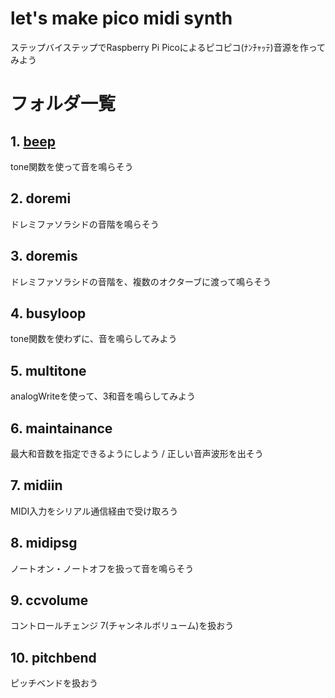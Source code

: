 # let's make pico midi synth
ステップバイステップでRaspberry Pi Picoによるピコピコ(ﾅﾝﾁｬｯﾃ)音源を作ってみよう

# フォルダ一覧
## 1. [beep](1_beep/1_beep.md)
tone関数を使って音を鳴らそう

## 2. doremi
ドレミファソラシドの音階を鳴らそう

## 3. doremis
ドレミファソラシドの音階を、複数のオクターブに渡って鳴らそう

## 4. busyloop
tone関数を使わずに、音を鳴らしてみよう

## 5. multitone
analogWriteを使って、3和音を鳴らしてみよう

## 6. maintainance
最大和音数を指定できるようにしよう / 正しい音声波形を出そう

## 7. midiin
MIDI入力をシリアル通信経由で受け取ろう

## 8. midipsg
ノートオン・ノートオフを扱って音を鳴らそう

## 9. ccvolume
コントロールチェンジ 7(チャンネルボリューム)を扱おう

## 10. pitchbend
ピッチベンドを扱おう
